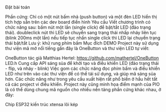 Đặt bài toán

Phần cứng: Chỉ có một nút bấm nhả (push button) và một đèn LED hiển thị tích hợp sẵn trên các dev board điển hình
Yêu cầu Viết chương trình có chức năng sau:
bấm nút một lần (single click) để bật/tắt LED (đảo trạng thái).
doubleclick nút thì LED sẽ chuyển sang trạng thái nhấp nháy liên tục (blink 200ms một lần)
nếu tiếp tục nhấn single click thì LED lại chuyển trạng thái bật/tắt
Lưu ý: khử rung phím bấm
Mục đích DEMO
Project này sử dụng thư viện mã mở nổi tiếng gần đây là OneButton và thư viện LED tự viết:

OneButton tác giả Matthias Hertel: https://github.com/mathertel/OneButton
LED.h Cung cấp API sáng sủa để khởi tạo và điều khiển LED (đảo trạng thái - flip, và nháy - blink)
Việc gom các chức năng đọc phím bấm và điều khiển LED như trên vào các thư viện để có thể tái sử dụng, và giúp mã sáng sủa hơn. Các chức năng như trong yêu cầu xuất hiện rất phổ biến ở hầu hết tất cả các project vi điều khiển.
Project này cũng minh họa điểm mạnh của PIO là có thể dùng chung mã nguồn cho nhiều nền tảng phần cứng khác nhau, ở đây:

Chip ESP32 kiến trúc xtensa lõi kép
